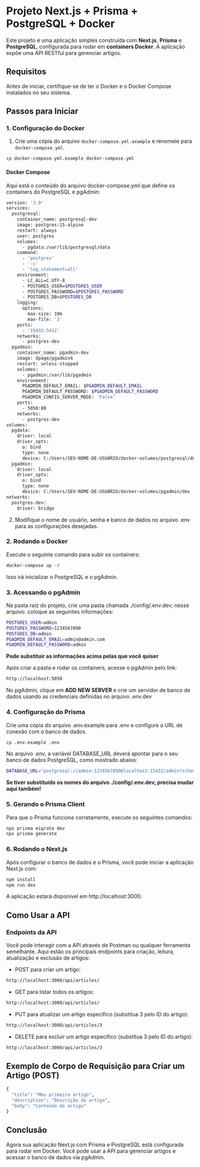 # Projeto Next.js + Prisma + PostgreSQL + Docker

Este projeto é uma aplicação simples construída com **Next.js**, **Prisma** e **PostgreSQL**, configurada para rodar em **containers Docker**. A aplicação expõe uma API RESTful para gerenciar artigos.

## Requisitos

Antes de iniciar, certifique-se de ter o Docker e o Docker Compose instalados no seu sistema.

## Passos para Iniciar

### 1. Configuração do Docker

1. Crie uma cópia do arquivo `docker-compose.yml.example` e renomeie para `docker-compose.yml`.

```bash
cp docker-compose.yml.example docker-compose.yml
```
#### Docker Compose
Aqui está o conteúdo do arquivo docker-compose.yml que define os containers do PostgreSQL e pgAdmin:
```bash
version: '3.9'
services:
  postgresql:
    container_name: postgresql-dev
    image: postgres:15-alpine
    restart: always
    user: postgres
    volumes:
      - pgdata:/var/lib/postgresql/data
    command:
      - 'postgres'
      - '-c'
      - 'log_statement=all'
    environment:
      - LC_ALL=C.UTF-8
      - POSTGRES_USER=$POSTGRES_USER
      - POSTGRES_PASSWORD=$POSTGRES_PASSWORD
      - POSTGRES_DB=$POSTGRES_DB
    logging:
      options:
        max-size: 10m
        max-file: '3'
    ports:
      - '15432:5432'
    networks:
      - postgres-dev
  pgadmin:
    container_name: pgadmin-dev
    image: dpage/pgadmin4
    restart: unless-stopped
    volumes:
      - pgadmin:/var/lib/pgadmin
    environment:
      PGADMIN_DEFAULT_EMAIL: $PGADMIN_DEFAULT_EMAIL
      PGADMIN_DEFAULT_PASSWORD: $PGADMIN_DEFAULT_PASSWORD
      PGADMIN_CONFIG_SERVER_MODE: 'False'
    ports:
      - 5050:80
    networks:
      - postgres-dev
volumes:
  pgdata:
    driver: local
    driver_opts:
      o: bind
      type: none
      device: C:/Users/SEU-NOME-DE-USUÁRIO/docker-volumes/postgresql/dev/data
  pgadmin:
    driver: local
    driver_opts:
      o: bind
      type: none
      device: C:/Users/SEU-NOME-DE-USUÁRIO/docker-volumes/pgadmin/dev
networks:
  postgres-dev:
    driver: bridge
```
2. Modifique o nome de usuário, senha e banco de dados no arquivo .env para as configurações desejadas.

### 2. Rodando o Docker

Execute o seguinte comando para subir os containers:

```bash
docker-compose up -d
```
Isso irá inicializar o PostgreSQL e o pgAdmin.

### 3. Acessando o pgAdmin
Na pasta raiz do projeto, crie uma pasta chamada ./config/.env.dev; nesse arquivo. coloque as seguintes informações:
```bash
POSTGRES_USER=admin
POSTGRES_PASSWORD=1234567890
POSTGRES_DB=admin
PGADMIN_DEFAULT_EMAIL=admin@admin.com
PGADMIN_DEFAULT_PASSWORD=admin
```
**Pode substituir as informações acima pelas que você quiser**

Após criar a pasta e rodar os containers, acesse o pgAdmin pelo link:

```bash
http://localhost:5050
```
No pgAdmin, clique em **ADD NEW SERVER** e crie um servidor de banco de dados usando as credenciais definidas no arquivo .env.dev

### 4. Configuração do Prisma
Crie uma cópia do arquivo .env.example para .env e configure a URL de conexão com o banco de dados.
```bash
cp .env.example .env
```
No arquivo .env, a variável DATABASE_URL deverá apontar para o seu banco de dados PostgreSQL, como mostrado abaixo:
```bash
DATABASE_URL="postgresql://admin:1234567890@localhost:15432/admin?schema=public"
```
**Se tiver substituído os nomes do arquivo ./config/.env.dev, precisa mudar aqui também!**

### 5. Gerando o Prisma Client
Para que o Prisma funcione corretamente, execute os seguintes comandos:
```bash
npx prisma migrate dev
npx prisma generate
```
### 6. Rodando o Next.js
Após configurar o banco de dados e o Prisma, você pode iniciar a aplicação Next.js com:
```bash
npm install
npm run dev
```
A aplicação estará disponível em http://localhost:3000.
## Como Usar a API
### Endpoints da API
Você pode interagir com a API através de Postman ou qualquer ferramenta semelhante. Aqui estão os principais endpoints para criação, leitura, atualização e exclusão de artigos:
- POST para criar um artigo:
```bash
http://localhost:3000/api/articles/
```
- GET para listar todos os artigos:
```bash
http://localhost:3000/api/articles/
```
- PUT para atualizar um artigo específico (substitua 3 pelo ID do artigo):
```bash
http://localhost:3000/api/articles/3
```
- DELETE para excluir um artigo específico (substitua 3 pelo ID do artigo):
```bash
http://localhost:3000/api/articles/3
```
## Exemplo de Corpo de Requisição para Criar um Artigo (POST)
```bash
{
  "title": "Meu primeiro artigo",
  "description": "Descrição do artigo",
  "body": "Conteúdo do artigo"
}
```
## Conclusão
Agora sua aplicação Next.js com Prisma e PostgreSQL está configurada para rodar em Docker. Você pode usar a API para gerenciar artigos e acessar o banco de dados via pgAdmin.